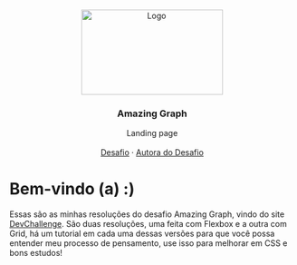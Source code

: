 <br />
<p align="center">
  <a href="http://www.freepik.com">
    <img src="https://trello-attachments.s3.amazonaws.com/590fa896d2d25e50583de620/874x512/2bc76fc9373587c9d5ca571d19530719/4435_1.png" alt="Logo" width="250" height="150">
  </a>

  <h3 align="center">Amazing Graph</h3>

  <p align="center">
    Landing page
       <br />
    <br />
    <a href="https://github.com/Lorenalgm/AmazingGraph">Desafio</a>
    ·
    <a href="https://www.linkedin.com/in/lorenagmontes/">Autora do Desafio</a>
  </p>
</p>



# Bem-vindo (a) :)
Essas são as minhas resoluções do desafio Amazing Graph, vindo do site <a href="https://www.devchallenge.com.br/">DevChallenge</a>. São duas resoluções, uma feita com Flexbox e a outra com Grid, há um tutorial em cada uma dessas versões para que você possa entender meu processo de pensamento, use isso para melhorar em CSS e bons estudos!
